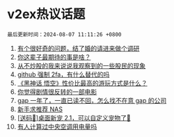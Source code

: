 # v2ex热议话题

`最后更新时间：2024-08-07 11:11:26 +0800`

1. [有个很好奇的问题，结了婚的请进来做个调研](https://www.v2ex.com/t/1062870)
1. [你这辈子最期待的事是啥？](https://www.v2ex.com/t/1063046)
1. [从不炒股的我来说说我观察到的一些股民的现象](https://www.v2ex.com/t/1062876)
1. [github 强制 2fa，有什么替代的吗](https://www.v2ex.com/t/1062879)
1. [《黑神话 悟空》性价比最高的游玩方式是什么？](https://www.v2ex.com/t/1062892)
1. [你觉得剧情很反转的一部电影](https://www.v2ex.com/t/1063013)
1. [gap 一年了，一直已读不回，怎么找不在意 gap 的公司](https://www.v2ex.com/t/1062929)
1. [新手求推荐 NAS](https://www.v2ex.com/t/1062959)
1. [[送码🎁]桌面新宠 2.1，可以自定义宠物了🎉](https://www.v2ex.com/t/1062875)
1. [有人计算过中央空调用电量吗](https://www.v2ex.com/t/1062893)

